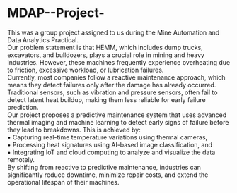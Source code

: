 # MDAP--Project-
This was a group project assigned to us during the Mine Automation and Data Analytics Practical.                                                                        
Our problem statement is that HEMM, which includes dump trucks, excavators, and bulldozers, plays a crucial role in mining and heavy industries. However, these machines frequently experience overheating due to friction, excessive workload, or lubrication failures.                                                                                   
Currently, most companies follow a reactive maintenance approach, which means they detect failures only after the damage has already occurred. Traditional sensors, such as vibration and pressure sensors, often fail to detect latent heat buildup, making them less reliable for early failure prediction.                                                 
Our project proposes a predictive maintenance system that uses advanced thermal imaging and machine learning to detect early signs of failure before they lead to breakdowns. This is achieved by:                                                                                                                                                              
• Capturing real-time temperature variations using thermal cameras,                                                                                                                 
• Processing heat signatures using AI-based image classification, and                                                                                                             
• Integrating IoT and cloud computing to analyze and visualize the data remotely.                                                                                                   
By shifting from reactive to predictive maintenance, industries can significantly reduce downtime, minimize repair costs, and extend the operational lifespan of their machines.
